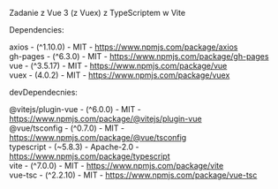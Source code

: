 Zadanie z Vue 3 (z Vuex) z TypeScriptem w Vite

Dependencies:

axios - (^1.10.0) - MIT - https://www.npmjs.com/package/axios  
gh-pages - (^6.3.0) - MIT - https://www.npmjs.com/package/gh-pages  
vue - (^3.5.17) - MIT - https://www.npmjs.com/package/vue  
vuex - (4.0.2) - MIT - https://www.npmjs.com/package/vuex  

devDependecnies:

@vitejs/plugin-vue - (^6.0.0) - MIT - https://www.npmjs.com/package/@vitejs/plugin-vue  
@vue/tsconfig - (^0.7.0) - MIT - https://www.npmjs.com/package/@vue/tsconfig  
typescript - (~5.8.3) - Apache-2.0 - https://www.npmjs.com/package/typescript  
vite - (^7.0.0) - MIT - https://www.npmjs.com/package/vite  
vue-tsc - (^2.2.10) - MIT - https://www.npmjs.com/package/vue-tsc
